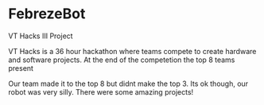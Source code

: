 # FebrezeBot
VT Hacks III Project

VT Hacks is a 36 hour hackathon where teams compete to create hardware and software projects. At the end of the competetion the top 8 teams present


Our team made it to the top 8 but didnt make the top 3. Its ok though, our robot was very silly. There were some amazing projects!
